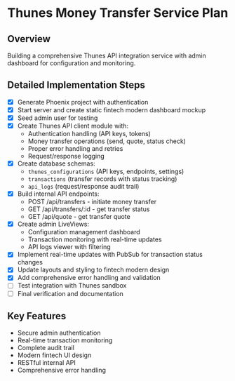 # Thunes Money Transfer Service Plan

## Overview
Building a comprehensive Thunes API integration service with admin dashboard for configuration and monitoring.

## Detailed Implementation Steps
- [x] Generate Phoenix project with authentication
- [x] Start server and create static fintech modern dashboard mockup
- [x] Seed admin user for testing
- [x] Create Thunes API client module with:
  - Authentication handling (API keys, tokens)
  - Money transfer operations (send, quote, status check)
  - Proper error handling and retries
  - Request/response logging
- [x] Create database schemas:
  - `thunes_configurations` (API keys, endpoints, settings)
  - `transactions` (transfer records with status tracking)
  - `api_logs` (request/response audit trail)
- [x] Build internal API endpoints:
  - POST /api/transfers - initiate money transfer
  - GET /api/transfers/:id - get transfer status
  - GET /api/quote - get transfer quote
- [x] Create admin LiveViews:
  - Configuration management dashboard
  - Transaction monitoring with real-time updates
  - API logs viewer with filtering
- [x] Implement real-time updates with PubSub for transaction status changes
- [x] Update layouts and styling to fintech modern design
- [x] Add comprehensive error handling and validation
- [ ] Test integration with Thunes sandbox
- [ ] Final verification and documentation

## Key Features
- Secure admin authentication
- Real-time transaction monitoring
- Complete audit trail
- Modern fintech UI design
- RESTful internal API
- Comprehensive error handling

